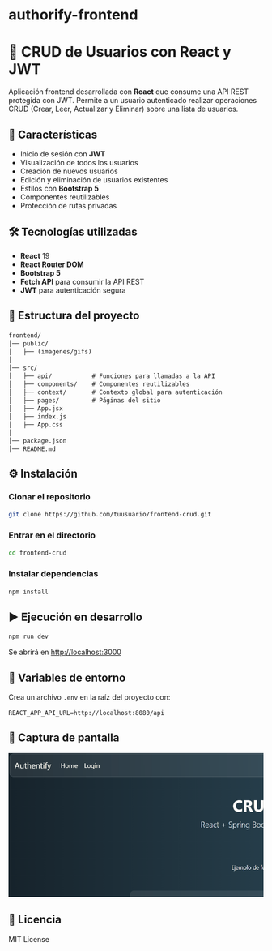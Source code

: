 # authorify-frontend
# 📌 CRUD de Usuarios con React y JWT

Aplicación frontend desarrollada con **React** que consume una API REST protegida con JWT. Permite a un usuario autenticado realizar operaciones CRUD (Crear, Leer, Actualizar y Eliminar) sobre una lista de usuarios.

## 🚀 Características

- Inicio de sesión con **JWT**
- Visualización de todos los usuarios
- Creación de nuevos usuarios
- Edición y eliminación de usuarios existentes
- Estilos con **Bootstrap 5**
- Componentes reutilizables
- Protección de rutas privadas

## 🛠 Tecnologías utilizadas

- **React** 19
- **React Router DOM**
- **Bootstrap 5**
- **Fetch API** para consumir la API REST
- **JWT** para autenticación segura

## 📂 Estructura del proyecto

```Estructura
frontend/
│── public/
│   ├── (imagenes/gifs)
│
│── src/
│   ├── api/           # Funciones para llamadas a la API
│   ├── components/    # Componentes reutilizables
│   ├── context/       # Contexto global para autenticación
│   ├── pages/         # Páginas del sitio
│   ├── App.jsx
│   ├── index.js
│   ├── App.css
│
│── package.json
│── README.md
```

## ⚙️ Instalación

### Clonar el repositorio

```bash
git clone https://github.com/tuusuario/frontend-crud.git
```

### Entrar en el directorio

```bash
cd frontend-crud
```

### Instalar dependencias

```bash
npm install
```

## ▶️ Ejecución en desarrollo

```bash
npm run dev
```

Se abrirá en [http://localhost:3000](http://localhost:3000)

## 🔧 Variables de entorno

Crea un archivo `.env` en la raíz del proyecto con:

```env
REACT_APP_API_URL=http://localhost:8080/api
```

## 📸 Captura de pantalla

![Captura del CRUD](public/animation.gif)

## 📜 Licencia

MIT License

